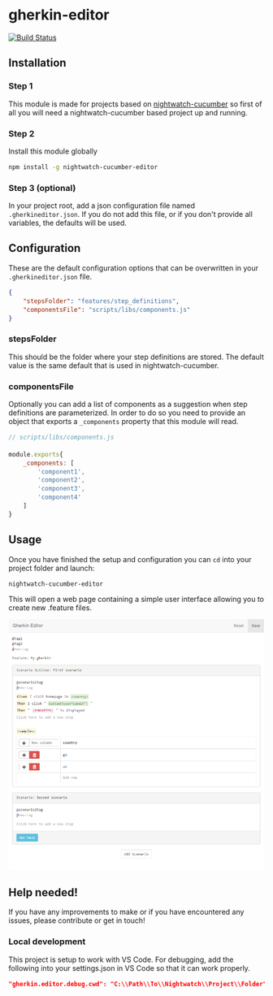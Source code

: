 # gherkin-editor

[![Build Status](https://travis-ci.org/aberonni/nightwatch-cucumber-editor.svg?branch=master)](https://travis-ci.org/aberonni/nightwatch-cucumber-editor)

## Installation

### Step 1

This module is made for projects based on [nightwatch-cucumber](https://github.com/mucsi96/nightwatch-cucumber) so first of all you will need a nightwatch-cucumber based project up and running.

### Step 2

Install this module globally

```bash
npm install -g nightwatch-cucumber-editor
```

### Step 3 (optional)

In your project root, add a json configuration file named `.gherkineditor.json`.
If you do not add this file, or if you don't provide all variables, the defaults will be used. 

## Configuration

These are the default configuration options that can be overwritten in your `.gherkineditor.json` file.

```json
{
    "stepsFolder": "features/step_definitions",
    "componentsFile": "scripts/libs/components.js"
}
```

### stepsFolder

This should be the folder where your step definitions are stored. The default value is the same default that is used in nightwatch-cucumber.

### componentsFile

Optionally you can add a list of components as a suggestion when step definitions are parameterized. 
In order to do so you need to provide an object that exports a `_components` property that this module will read.

```js
// scripts/libs/components.js

module.exports{
    _components: [
        'component1',
        'component2',
        'component3',
        'component4'
    ]
}
```

## Usage

Once you have finished the setup and configuration you can `cd` into your project folder and launch:

```bash
nightwatch-cucumber-editor
```

This will open a web page containing a simple user interface allowing you to create new .feature files.

![Screenshot](docs/screenshot.png) 

## Help needed!

If you have any improvements to make or if you have encountered any issues, please contribute or get in touch!

### Local development
This project is setup to work with VS Code. 
For debugging, add the following into your settings.json in VS Code so that it can work properly.

```json
"gherkin.editor.debug.cwd": "C:\\Path\\To\\Nightwatch\\Project\\Folder"
```
